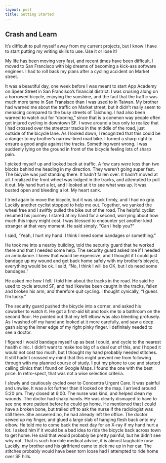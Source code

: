 ```yaml
---
layout: post
title: Getting Started
---
```


## Crash and Learn

It’s difficult to pull myself away from my current projects, but I know I have to start putting my writing skills to use. Use it or lose it!

My life has been moving very fast, and recent times have been difficult. I moved to San Francisco with big dreams of becoming a kick-ass software engineer. I had to roll back my plans after a cycling accident on Market street.

It was a beautiful day, one week before I was meant to start App Academy on Spear Street in San Francisco’s financial district. I was cruising along on a borrowed bicycle, enjoying the sunshine, and the fact that the traffic was much more tame in San Fransisco than I was used to in Taiwan. My brother had warned me about the traffic on Market street, but it didn’t really seem to menacing compared to the busy streets of Taichung. I had also been warned to watch out for “dooring,” since that is a common way people often get injured cycling in downtown SF. I wove around a bus only to realize that I had crossed over the streetcar tracks in the middle of the road, just outside of the bicycle lane. As I looked down, I recognized that this could be a danger to my brother’s narrow-tired road bike. I turned a sharp right to ensure a good angle against the tracks. Something went wrong. I was suddenly lying on the ground in front of the bicycle feeling lots of sharp pain.

I picked myself up and looked back at traffic. A few cars were less than two blocks behind me heading in my direction. They weren’t going super fast. The bicycle was just standing there. It hadn’t fallen over. It hadn’t moved at all. I realized the front wheel was lodged in the tracks, and attempted to pull it out. My hand hurt a lot, and I looked at it to see what was up. It was busted open and bleeding a lot. My heart sank.

I tried again to move the bicycle, but it was stuck firmly, and I had no grip. Luckily another cyclist stopped to help me out. Together, we yanked the wheel free and I swiftly pulled the bike out of the road. The helpful cyclist resumed his journey. I stared at my hand for a second, worrying about how much this injury might cost. I was blessed to encounter yet another kind stranger at that very moment. He said simply, “Can I help you?”

I said, “Yeah, I hurt my hand. I think I need some bandages or something.”

He took me into a nearby building, told the security guard that he worked there and that I needed some help. The security guard asked me if I needed an ambulance. I knew that would be expensive, and I thought if I could just bandage up my wound and get back home safely with my brother’s bicycle, everything would be ok. I said, “No, I think I will be OK, but I do need some bandages.”

He asked me how I fell. I told him about the tracks in the road. He said he used to cycle around SF, and had likewise been caught in the tracks, fallen and broken his arm, and therefore quit cycling. I thought cynically, “I guess I’m lucky.”

The security guard pushed the bicycle into a corner, and asked his coworker to watch it. He got a first-aid kit and took me to a bathroom on the second floor. He pointed out that my left elbow was also bleeding profusely. As I washed off my hand and looked at it more carefully, and saw a deep gash along the inner edge of my right pinky finger. I definitely needed to see a doctor.

I figured I would bandage myself up as best I could, and cycle to the nearest health clinic. I didn’t want to make too big of a deal out of this, and I hoped it would not cost too much, but I thought my hand probably needed stitches. It still hadn't crossed my mind that this might prevent me from following through with my planned course of study. I put my phone to use and started calling clinics that I found on Google Maps. I found the one with the best price. In retro-spect, that was not a wise selection criteria.

I slowly and cautiously cycled over to Concentra Urgent Care. It was painful and unwise. It was a lot further than it looked on the map. I arrived around 5:20 pm. They closed at 6:00. The nurse was kind, and helped clean my wounds. The doctor had shaky hands. He was clearly dismayed to have to see one more patient before he could go home. He mentioned that I could have a broken bone, but trailed off to ask the nurse if the radiologist was still there. She answered no, he had already left the office. The doctor sewed up my finger, and glued a large slab of hanging flesh back onto my elbow. He told me to come back the next day for an X-ray if my hand hurt a lot. I asked him if it would be a bad idea to ride the bicycle back across town to get home. He said that would probably be pretty painful, but he didn’t see why not. That is such horrible medical advice, it is almost laughable now. Luckily, my brother and his girlfriend came to pick me up in her car. The stitches probably would have been torn loose had I attempted to ride home over SF hills.
